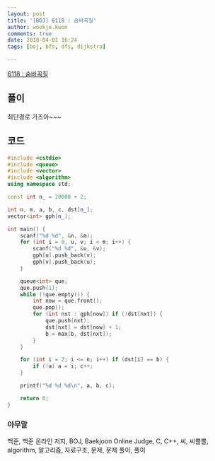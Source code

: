 ```yaml
---
layout: post
title: '[BOJ] 6118 : 숨바꼭질'
author: wookje.kwon
comments: true
date: 2018-04-01 16:24
tags: [boj, bfs, dfs, dijkstra]

---
```


[6118 : 숨바꼭질](https://www.acmicpc.net/problem/6118)

## 풀이

최단경로 가즈아~~~

## 코드

```cpp
#include <cstdio>
#include <queue>
#include <vector>
#include <algorithm>
using namespace std;

const int n_ = 20000 + 2;

int n, m, a, b, c, dst[n_];
vector<int> gph[n_];

int main() {
    scanf("%d %d", &n, &m);
    for (int i = 0, u, v; i < m; i++) {
        scanf("%d %d", &u, &v);
        gph[u].push_back(v);
        gph[v].push_back(u);
    }

    queue<int> que;
    que.push(1);
    while (!que.empty()) {
        int now = que.front();
        que.pop();
        for (int nxt : gph[now]) if (!dst[nxt]) {
            que.push(nxt);
            dst[nxt] = dst[now] + 1;
            b = max(b, dst[nxt]);
        }
    }

    for (int i = 2; i <= n; i++) if (dst[i] == b) {
        if (!a) a = i; c++;
    }

    printf("%d %d %d\n", a, b, c);

    return 0;
}
```

### 아무말  
백준, 백준 온라인 저지, BOJ, Baekjoon Online Judge, C, C++, 씨, 씨쁠쁠, algorithm, 알고리즘, 자료구조, 문제, 문제 풀이, 풀이
